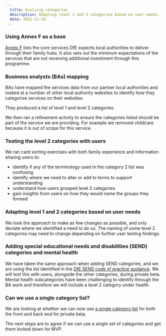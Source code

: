 ```yaml
---
  title: Evolving categories
  description: Adapting level 1 and 2 categories based on user needs.
  date: 2022-11-10
---
```

### Using Annex F as a base
[Annex F](https://www.gov.uk/government/publications/family-hubs-and-start-for-life-programme-local-authority-guide) lists the core services DfE expects local authorities to deliver through their family hubs. It also sets out the minimum expectations of the services that are not receiving additional investment through this programme.


### Business analysts (BAs) mapping

BAs have mapped the services data from our partner local authorities and looked at a number of other local authority websites to identify how they categorise services on their websites.

They produced a list of level 1 and level 2 categories.

We then ran a refinement activity to ensure the categories listed should be part of the service we are providing. For example we removed childcare because it is out of scope for this service.

### Testing the level 2 categories with users
We ran card sorting exercises with both family experience and information sharing users to:

* identify if any of the terminology used in the category 2 list was confusing
* identify where we need to alter or add to terms to support understanding
* understand how users grouped level 2 categories
* gain insights from users on how they would name the groups they formed

### Adapting level 1 and 2 categories based on user needs
We took the approach to make as few changes as possible, and only deviate where we identified a need to do so. The naming of some level 2 categories may need to change depending on further user testing findings.

### Adding special educational needs and disabilities (SEND) categories and mental health
We have taken the same approach when adding SEND categories, and we are using the list identified in the [DfE SEND code of practice guidance](https://www.gov.uk/government/publications/send-code-of-practice-0-to-25). We will test this with users, alongside the other categories, during  private beta. Mental health subcategories have been challenging to identify through the BA work and therefore we will include a level 2 category under health.

### Can we use a single category list?
We are looking at whether we can now use [a single category list](https://docs.google.com/spreadsheets/d/1fnE8jZpjfYDxcB1L-g2_7evGs9jUv74FxBYoNS2XjAA/edit#gid=157352365) for both the front and back end for private beta.

The next steps are to agree if we can use a single set of categories and get them locked down for MVP.